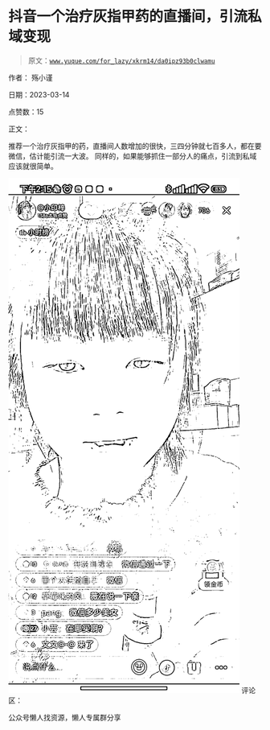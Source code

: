 # 抖音一个治疗灰指甲药的直播间，引流私域变现

> 原文：[`www.yuque.com/for_lazy/xkrm14/da0ipz93b0clwamu`](https://www.yuque.com/for_lazy/xkrm14/da0ipz93b0clwamu)



作者： 殇小谨



日期：2023-03-14



点赞数：15

<ne-hole id="u86166250" data-lake-id="u86166250">

正文：



推荐一个治疗灰指甲的药，直播间人数增加的很快，三四分钟就七百多人，都在要微信，估计能引流一大波。 同样的，如果能够抓住一部分人的痛点，引流到私域应该就很简单。



![](img/311f3917875c010914ba04d64a62e9bf.png)  <ne-hole id="ue5fd4853" data-lake-id="ue5fd4853"><ne-p id="uf71a2f32" data-lake-id="uf71a2f32">评论区：

<ne-hole id="ud9786557" data-lake-id="ud9786557">

公众号懒人找资源，懒人专属群分享

</ne-hole></ne-hole></ne-p></ne-hole>